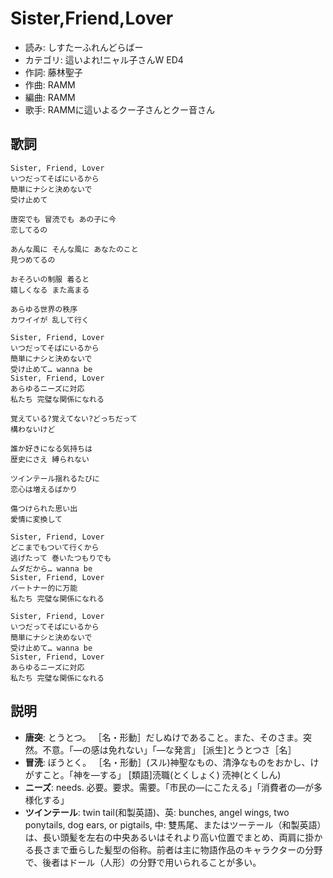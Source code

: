 Sister,Friend,Lover
====================

- 読み: しすたーふれんどらばー
- カテゴリ: 這いよれ!ニャル子さんW ED4
- 作詞: 藤林聖子
- 作曲: RAMM
- 編曲: RAMM
- 歌手: RAMMに這いよるクー子さんとクー音さん


歌詞
-----

    Sister, Friend, Lover
    いつだってそばにいるから
    簡単にナシと決めないで
    受け止めて

    唐突でも 冒涜でも あの子に今
    恋してるの

    あんな風に そんな風に あなたのこと
    見つめてるの

    おそろいの制服 着ると
    嬉しくなる また高まる

    あらゆる世界の秩序
    カワイイが 乱して行く

    Sister, Friend, Lover
    いつだってそばにいるから
    簡単にナシと決めないで
    受け止めて… wanna be
    Sister, Friend, Lover
    あらゆるニーズに対応
    私たち 完璧な関係になれる

    覚えている?覚えてない?どっちだって
    構わないけど

    誰か好きになる気持ちは
    歴史にさえ 縛られない

    ツインテール揺れるたびに
    恋心は増えるばかり

    傷つけられた思い出
    愛情に変換して

    Sister, Friend, Lover
    どこまでもついて行くから
    逃げたって 巻いたつもりでも
    ムダだから… wanna be
    Sister, Friend, Lover
    パートナー的に万能
    私たち 完璧な関係になれる

    Sister, Friend, Lover
    いつだってそばにいるから
    簡単にナシと決めないで
    受け止めて… wanna be
    Sister, Friend, Lover
    あらゆるニーズに対応
    私たち 完璧な関係になれる


説明
-----

- **唐突**: とうとつ。 ［名・形動］だしぬけであること。また、そのさま。突然。不意。「―の感は免れない」「―な発言」 [派生]とうとつさ［名］
- **冒涜**: ぼうとく。 ［名・形動］(スル)神聖なもの、清浄なものをおかし、けがすこと。「神を―する」 [類語]涜職(とくしょく) 涜神(とくしん) 
- **ニーズ**: needs. 必要。要求。需要。「市民の―にこたえる」「消費者の―が多様化する」
- **ツインテール**: twin tail(和製英語)、英: bunches, angel wings, two ponytails, dog ears, or pigtails, 中: 雙馬尾、またはツーテール（和製英語）は、長い頭髪を左右の中央あるいはそれより高い位置でまとめ、両肩に掛かる長さまで垂らした髪型の俗称。前者は主に物語作品のキャラクターの分野で、後者はドール（人形）の分野で用いられることが多い。
